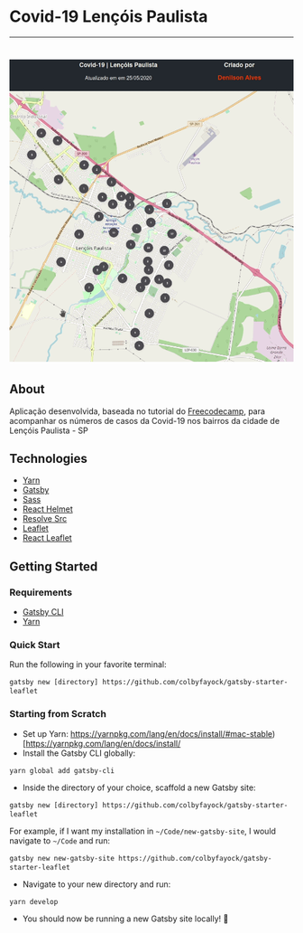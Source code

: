 # Covid-19 Lençóis Paulista

---

## <h1 align="center"><img src="src/img/screen.gif"></h1>

## About

Aplicação desenvolvida, baseada no tutorial do [Freecodecamp](https://www.freecodecamp.org/news/how-to-create-a-coronavirus-covid-19-dashboard-map-app-in-react-with-gatsby-and-leaflet/), para acompanhar os números de casos da Covid-19 nos bairros da cidade de Lençóis Paulista - SP

## Technologies

- [Yarn](https://yarnpkg.com/en/)
- [Gatsby](https://www.gatsbyjs.org/)
- [Sass](https://sass-lang.com)
- [React Helmet](https://github.com/nfl/react-helmet)
- [Resolve Src](https://github.com/alampros/gatsby-plugin-resolve-src)
- [Leaflet](https://leafletjs.com/)
- [React Leaflet](https://react-leaflet.js.org)

## Getting Started

### Requirements

- [Gatsby CLI](https://www.npmjs.com/package/gatsby-cli)
- [Yarn](https://yarnpkg.com/en/)

### Quick Start

Run the following in your favorite terminal:

```
gatsby new [directory] https://github.com/colbyfayock/gatsby-starter-leaflet
```

### Starting from Scratch

- Set up Yarn: https://yarnpkg.com/lang/en/docs/install/#mac-stable)[https://yarnpkg.com/lang/en/docs/install/
- Install the Gatsby CLI globally:

```
yarn global add gatsby-cli
```

- Inside the directory of your choice, scaffold a new Gatsby site:

```
gatsby new [directory] https://github.com/colbyfayock/gatsby-starter-leaflet
```

For example, if I want my installation in `~/Code/new-gatsby-site`, I would navigate to `~/Code` and run:

```
gatsby new new-gatsby-site https://github.com/colbyfayock/gatsby-starter-leaflet
```

- Navigate to your new directory and run:

```
yarn develop
```

- You should now be running a new Gatsby site locally! 🎉
